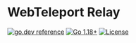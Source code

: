 # WebTeleport Relay

[![go.dev reference](https://img.shields.io/badge/go.dev-reference-007d9c?logo=go&logoColor=white)](https://pkg.go.dev/github.com/webteleport/relay?tab=doc)
[![Go 1.18+](https://img.shields.io/github/go-mod/go-version/webteleport/relay)](https://golang.org/dl/)
[![License](https://img.shields.io/github/license/webteleport/relay?color=%23000&style=flat-round)](https://github.com/webteleport/relay/blob/main/LICENSE)
